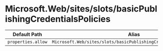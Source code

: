 # Microsoft.Web/sites/slots/basicPublishingCredentialsPolicies

| Default Path | Alias |
|---|---|
| `properties.allow` | `Microsoft.Web/sites/slots/basicPublishingCredentialsPolicies/allow` |

